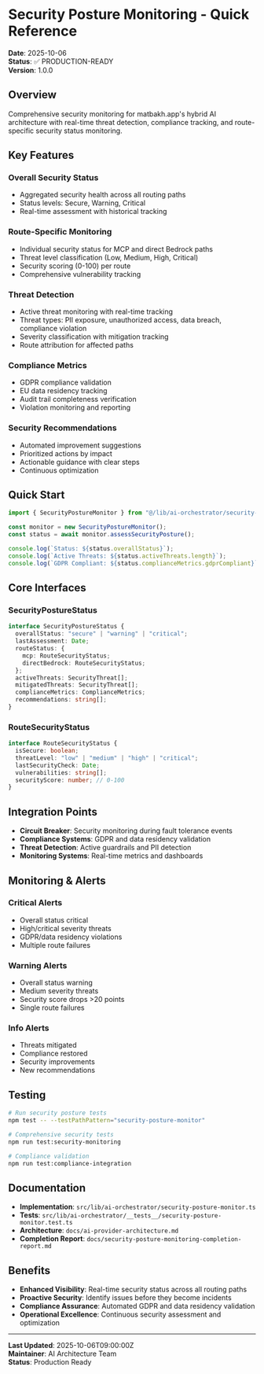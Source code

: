 # Security Posture Monitoring - Quick Reference

**Date**: 2025-10-06  
**Status**: ✅ PRODUCTION-READY  
**Version**: 1.0.0

## Overview

Comprehensive security monitoring for matbakh.app's hybrid AI architecture with real-time threat detection, compliance tracking, and route-specific security status monitoring.

## Key Features

### Overall Security Status

- Aggregated security health across all routing paths
- Status levels: Secure, Warning, Critical
- Real-time assessment with historical tracking

### Route-Specific Monitoring

- Individual security status for MCP and direct Bedrock paths
- Threat level classification (Low, Medium, High, Critical)
- Security scoring (0-100) per route
- Comprehensive vulnerability tracking

### Threat Detection

- Active threat monitoring with real-time tracking
- Threat types: PII exposure, unauthorized access, data breach, compliance violation
- Severity classification with mitigation tracking
- Route attribution for affected paths

### Compliance Metrics

- GDPR compliance validation
- EU data residency tracking
- Audit trail completeness verification
- Violation monitoring and reporting

### Security Recommendations

- Automated improvement suggestions
- Prioritized actions by impact
- Actionable guidance with clear steps
- Continuous optimization

## Quick Start

```typescript
import { SecurityPostureMonitor } from "@/lib/ai-orchestrator/security-posture-monitor";

const monitor = new SecurityPostureMonitor();
const status = await monitor.assessSecurityPosture();

console.log(`Status: ${status.overallStatus}`);
console.log(`Active Threats: ${status.activeThreats.length}`);
console.log(`GDPR Compliant: ${status.complianceMetrics.gdprCompliant}`);
```

## Core Interfaces

### SecurityPostureStatus

```typescript
interface SecurityPostureStatus {
  overallStatus: "secure" | "warning" | "critical";
  lastAssessment: Date;
  routeStatus: {
    mcp: RouteSecurityStatus;
    directBedrock: RouteSecurityStatus;
  };
  activeThreats: SecurityThreat[];
  mitigatedThreats: SecurityThreat[];
  complianceMetrics: ComplianceMetrics;
  recommendations: string[];
}
```

### RouteSecurityStatus

```typescript
interface RouteSecurityStatus {
  isSecure: boolean;
  threatLevel: "low" | "medium" | "high" | "critical";
  lastSecurityCheck: Date;
  vulnerabilities: string[];
  securityScore: number; // 0-100
}
```

## Integration Points

- **Circuit Breaker**: Security monitoring during fault tolerance events
- **Compliance Systems**: GDPR and data residency validation
- **Threat Detection**: Active guardrails and PII detection
- **Monitoring Systems**: Real-time metrics and dashboards

## Monitoring & Alerts

### Critical Alerts

- Overall status critical
- High/critical severity threats
- GDPR/data residency violations
- Multiple route failures

### Warning Alerts

- Overall status warning
- Medium severity threats
- Security score drops >20 points
- Single route failures

### Info Alerts

- Threats mitigated
- Compliance restored
- Security improvements
- New recommendations

## Testing

```bash
# Run security posture tests
npm test -- --testPathPattern="security-posture-monitor"

# Comprehensive security tests
npm run test:security-monitoring

# Compliance validation
npm run test:compliance-integration
```

## Documentation

- **Implementation**: `src/lib/ai-orchestrator/security-posture-monitor.ts`
- **Tests**: `src/lib/ai-orchestrator/__tests__/security-posture-monitor.test.ts`
- **Architecture**: `docs/ai-provider-architecture.md`
- **Completion Report**: `docs/security-posture-monitoring-completion-report.md`

## Benefits

- **Enhanced Visibility**: Real-time security status across all routing paths
- **Proactive Security**: Identify issues before they become incidents
- **Compliance Assurance**: Automated GDPR and data residency validation
- **Operational Excellence**: Continuous security assessment and optimization

---

**Last Updated**: 2025-10-06T09:00:00Z  
**Maintainer**: AI Architecture Team  
**Status**: Production Ready
